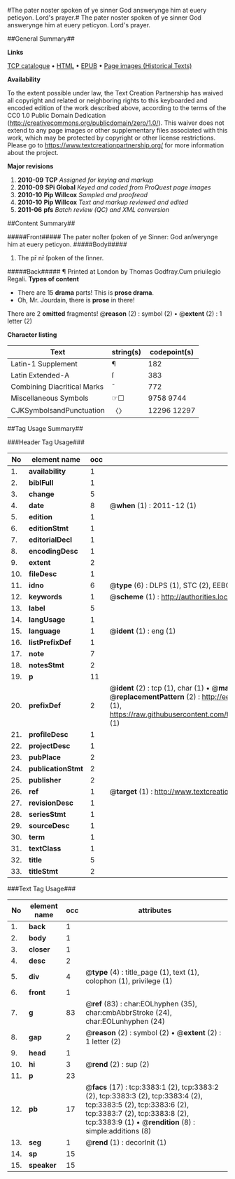 #The pater noster spoken of ye sinner God answerynge him at euery peticyon. Lord's prayer.#
The pater noster spoken of ye sinner God answerynge him at euery peticyon.
Lord's prayer.

##General Summary##

**Links**

[TCP catalogue](http://www.ota.ox.ac.uk/tcp/)  • 
[HTML](http://tei.it.ox.ac.uk/tcp/Texts-HTML/free/A06/A06350.html)  • 
[EPUB](http://tei.it.ox.ac.uk/tcp/Texts-EPUB/free/A06/A06350.epub) • 
[Page images (Historical Texts)](https://historicaltexts.jisc.ac.uk/eebo-99838990e)

**Availability**

To the extent possible under law, the Text Creation Partnership has waived all copyright and related or neighboring rights to this keyboarded and encoded edition of the work described above, according to the terms of the CC0 1.0 Public Domain Dedication (http://creativecommons.org/publicdomain/zero/1.0/). This waiver does not extend to any page images or other supplementary files associated with this work, which may be protected by copyright or other license restrictions. Please go to https://www.textcreationpartnership.org/ for more information about the project.

**Major revisions**

1. __2010-09__ __TCP__ *Assigned for keying and markup*
1. __2010-09__ __SPi Global__ *Keyed and coded from ProQuest page images*
1. __2010-10__ __Pip Willcox__ *Sampled and proofread*
1. __2010-10__ __Pip Willcox__ *Text and markup reviewed and edited*
1. __2011-06__ __pfs__ *Batch review (QC) and XML conversion*

##Content Summary##

#####Front#####
The pater noſter ſpoken of ye Sinner: God anſwerynge
him at euery peticyon.
#####Body#####

1. The pr̄ nr̄ ſpoken of the ſinner.

#####Back#####
¶ Printed at London by Thomas Godfray.Cum priuilegio Regali.
**Types of content**

  * There are 15 **drama** parts! This is **prose drama**.
  * Oh, Mr. Jourdain, there is **prose** in there!

There are 2 **omitted** fragments! 
 @__reason__ (2) : symbol (2)  •  @__extent__ (2) : 1 letter (2)

**Character listing**


|Text|string(s)|codepoint(s)|
|---|---|---|
|Latin-1 Supplement|¶|182|
|Latin Extended-A|ſ|383|
|Combining             Diacritical Marks|̄|772|
|Miscellaneous Symbols|☞☐|9758 9744|
|CJKSymbolsandPunctuation|〈〉|12296 12297|

##Tag Usage Summary##

###Header Tag Usage###

|No|element name|occ|attributes|
|---|---|---|---|
|1.|__availability__|1||
|2.|__biblFull__|1||
|3.|__change__|5||
|4.|__date__|8| @__when__ (1) : 2011-12 (1)|
|5.|__edition__|1||
|6.|__editionStmt__|1||
|7.|__editorialDecl__|1||
|8.|__encodingDesc__|1||
|9.|__extent__|2||
|10.|__fileDesc__|1||
|11.|__idno__|6| @__type__ (6) : DLPS (1), STC (2), EEBO-CITATION (1), PROQUEST (1), VID (1)|
|12.|__keywords__|1| @__scheme__ (1) : http://authorities.loc.gov/ (1)|
|13.|__label__|5||
|14.|__langUsage__|1||
|15.|__language__|1| @__ident__ (1) : eng (1)|
|16.|__listPrefixDef__|1||
|17.|__note__|7||
|18.|__notesStmt__|2||
|19.|__p__|11||
|20.|__prefixDef__|2| @__ident__ (2) : tcp (1), char (1)  •  @__matchPattern__ (2) : ([0-9\-]+):([0-9IVX]+) (1), (.+) (1)  •  @__replacementPattern__ (2) : http://eebo.chadwyck.com/downloadtiff?vid=$1&page=$2 (1), https://raw.githubusercontent.com/textcreationpartnership/Texts/master/tcpchars.xml#$1 (1)|
|21.|__profileDesc__|1||
|22.|__projectDesc__|1||
|23.|__pubPlace__|2||
|24.|__publicationStmt__|2||
|25.|__publisher__|2||
|26.|__ref__|1| @__target__ (1) : http://www.textcreationpartnership.org/docs/. (1)|
|27.|__revisionDesc__|1||
|28.|__seriesStmt__|1||
|29.|__sourceDesc__|1||
|30.|__term__|1||
|31.|__textClass__|1||
|32.|__title__|5||
|33.|__titleStmt__|2||


###Text Tag Usage###

|No|element name|occ|attributes|
|---|---|---|---|
|1.|__back__|1||
|2.|__body__|1||
|3.|__closer__|1||
|4.|__desc__|2||
|5.|__div__|4| @__type__ (4) : title_page (1), text (1), colophon (1), privilege (1)|
|6.|__front__|1||
|7.|__g__|83| @__ref__ (83) : char:EOLhyphen (35), char:cmbAbbrStroke (24), char:EOLunhyphen (24)|
|8.|__gap__|2| @__reason__ (2) : symbol (2)  •  @__extent__ (2) : 1 letter (2)|
|9.|__head__|1||
|10.|__hi__|3| @__rend__ (2) : sup (2)|
|11.|__p__|23||
|12.|__pb__|17| @__facs__ (17) : tcp:3383:1 (2), tcp:3383:2 (2), tcp:3383:3 (2), tcp:3383:4 (2), tcp:3383:5 (2), tcp:3383:6 (2), tcp:3383:7 (2), tcp:3383:8 (2), tcp:3383:9 (1)  •  @__rendition__ (8) : simple:additions (8)|
|13.|__seg__|1| @__rend__ (1) : decorInit (1)|
|14.|__sp__|15||
|15.|__speaker__|15||
